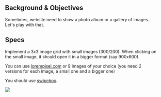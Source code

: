 ## Background & Objectives

Sometimes, website need to show a photo album or a gallery of images. Let's play with that.

## Specs

Implement a 3x3 image grid with small images (300/200). When clicking on the small image,
it should open it in a bigger format (say 900x600).

You can use [lorempixel.com](http://lorempixel.com) or 9 images of your choice (you need 2
versions for each image, a small one and a bigger one)

You should use [swipebox](http://brutaldesign.github.io/swipebox/).

![](http://g.recordit.co/WVnARCZPBA.gif)
